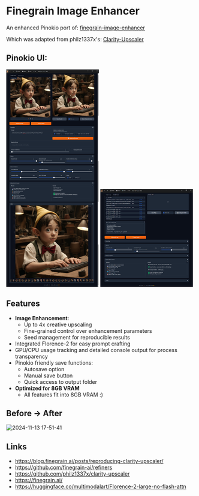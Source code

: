 # Finegrain Image Enhancer

An enhanced Pinokio port of:  [finegrain-image-enhancer](https://huggingface.co/spaces/finegrain/finegrain-image-enhancer)

Which was adapted from philz1337x's:  [Clarity-Upscaler](https://github.com/philz1337x/clarity-upscaler)

## Pinokio UI:
<p float="left">
  <img src="screenshots/FIE-A.png" width="49%" alt="Image Enhancer Interface">
  <img src="screenshots/FIE-B.png" width="49%" alt="Batch Process Interface">
</p>


## Features

- **Image Enhancement**:
  - Up to 4x creative upscaling
  - Fine-grained control over enhancement parameters
  - Seed management for reproducible results
- Integrated Florence-2 for easy prompt crafting
- GPU/CPU usage tracking and detailed console output for process transparency
- Pinokio friendly save functions:
  - Autosave option
  - Manual save button
  - Quick access to output folder
- **Optimized for 8GB VRAM**
  - All features fit into 8GB VRAM :) 

## Before -> After

![2024-11-13 17-51-41](https://github.com/user-attachments/assets/dcc24f69-aa56-41f0-ac29-27357d9ceeb4)



## Links

- https://blog.finegrain.ai/posts/reproducing-clarity-upscaler/
- https://github.com/finegrain-ai/refiners
- https://github.com/philz1337x/clarity-upscaler
- https://finegrain.ai/
- https://huggingface.co/multimodalart/Florence-2-large-no-flash-attn
